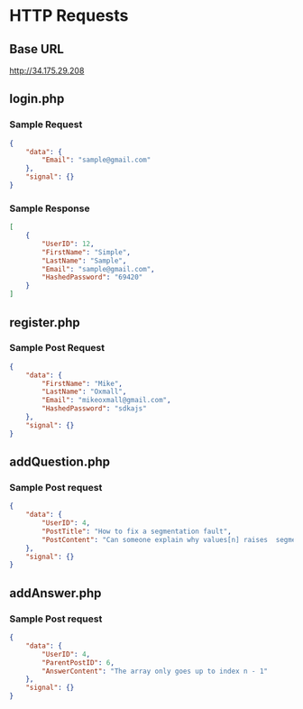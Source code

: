 # HTTP Requests

## Base URL

http://34.175.29.208

## login.php

### Sample Request

```json
{
    "data": {
        "Email": "sample@gmail.com"
    },
    "signal": {}
}
```

### Sample Response

```json
[
    {
        "UserID": 12,
        "FirstName": "Simple",
        "LastName": "Sample",
        "Email": "sample@gmail.com",
        "HashedPassword": "69420"
    }
]
```

## register.php

### Sample Post Request

```json
{
    "data": {
        "FirstName": "Mike",
        "LastName": "Oxmall",
        "Email": "mikeoxmall@gmail.com",
        "HashedPassword": "sdkajs"
    },
    "signal": {}
}
```

## addQuestion.php

### Sample Post request

```json
{
    "data": {
        "UserID": 4,
        "PostTitle": "How to fix a segmentation fault",
        "PostContent": "Can someone explain why values[n] raises  segmentation fault"
    },
    "signal": {}
}
```

## addAnswer.php

### Sample Post request

```json
{
    "data": {
        "UserID": 4,
        "ParentPostID": 6,
        "AnswerContent": "The array only goes up to index n - 1"
    },
    "signal": {}
}
```
